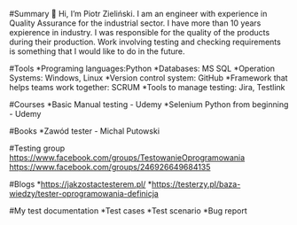 #Summary 
👋 Hi, I’m Piotr Zieliński. 
I am an engineer with experience in Quality Assurance for the 
industrial sector. I have more than 10 years expierence in industry. I was responsible for the quality of the products 
during their production. Work involving testing and checking 
requirements is something that I would like to do in the future.

#Tools
*Programing languages:Python
*Databases: MS SQL
*Operation Systems: Windows, Linux
*Version control system: GitHub
*Framework that helps teams work together: SCRUM
*Tools to manage testing: Jira, Testlink

#Courses
*Basic Manual testing - Udemy
*Selenium Python from beginning - Udemy

#Books
*Zawód tester - Michal Putowski

#Testing group
https://www.facebook.com/groups/TestowanieOprogramowania
https://www.facebook.com/groups/246926649684135

#Blogs
*https://jakzostactesterem.pl/
*https://testerzy.pl/baza-wiedzy/tester-oprogramowania-definicja

#My test documentation
*Test cases
*Test scenario
*Bug report

<!---
PioZielinski/PioZielinski is a ✨ special ✨ repository because its `README.md` (this file) appears on your GitHub profile.
You can click the Preview link to take a look at your changes.
--->
